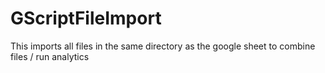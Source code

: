 # GScriptFileImport
This imports all files in the same directory as the google sheet to combine files / run analytics
